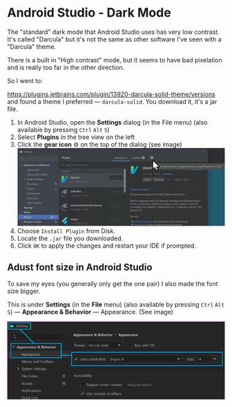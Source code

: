 ﻿# Android Studio - Dark Mode

The "standard" dark mode that Android Studio uses has very low contrast. It's called "Darcula" but it's not the same as other software I've seen with a "Darcula" theme.

There is a built in "High contrast" mode, but it seems to have bad pixelation and is really too far in the other direction.

So I went to:

<https://plugins.jetbrains.com/plugin/13920-darcula-solid-theme/versions> and found a theme I preferred &mdash; `darcula-solid`. You download it, it's a jar file.

1. In Android Studio, open the **Settings** dialog (in the File menu) (also available by pressing `Ctrl` `Alt` `S`)
2. Select **Plugins** in the tree view on the left
3. Click the **gear icon** ⚙️ on the top of the dialog (see image)
	![android studio - file menu - settings - plugins - gear icon](android_studio_settings_plugins_gear_icon.png)
4. Choose `Install Plugin` from Disk.
5. Locate the `.jar` file you downloaded.
6. Click `OK` to apply the changes and restart your IDE if prompted.

## Adust font size in Android Studio

To save my eyes (you generally only get the one pair) I also made the font size bigger.

This is under **Settings**  (in the **File** menu) (also available by pressing `Ctrl` `Alt` `S`) &mdash; **Appearance & Behavior** &mdash; Appearance. (See image)

![android studio settings appearance font size.png](android_studio_settings_appearance_font_size.png)
